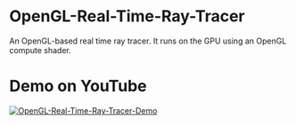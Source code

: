 # OpenGL-Real-Time-Ray-Tracer
An OpenGL-based real time ray tracer. It runs on the GPU using an OpenGL compute shader.

# Demo on YouTube
[![OpenGL-Real-Time-Ray-Tracer-Demo](http://img.youtube.com/vi/dPdo1MLewaU/0.jpg)](http://www.youtube.com/watch?v=dPdo1MLewaU)
